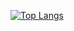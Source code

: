 [![Top Langs](https://github-readme-stats.vercel.app/api/top-langs/?username=EvgenijZaharo&layout=compact&theme=vision-friendly-dark)](https://github.com/anuraghazra/github-readme-stats)
